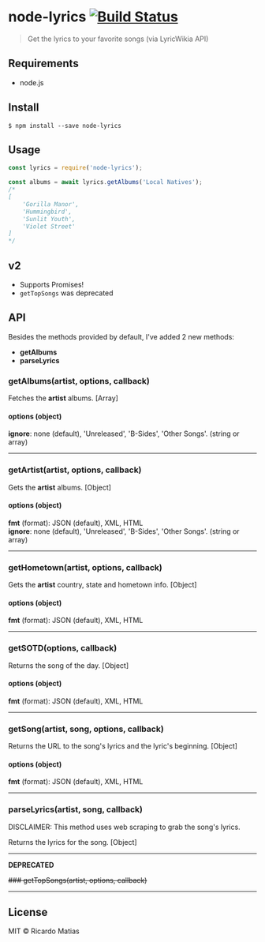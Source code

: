# node-lyrics [![Build Status](https://travis-ci.org/ricardomatias/node-lyrics.svg)](https://travis-ci.org/ricardomatias/node-lyrics)

> Get the lyrics to your favorite songs (via LyricWikia API)

## Requirements

* node.js

## Install

```
$ npm install --save node-lyrics
```

## Usage

```js
const lyrics = require('node-lyrics');

const albums = await lyrics.getAlbums('Local Natives');
/*
[
    'Gorilla Manor',
    'Hummingbird',
    'Sunlit Youth',
    'Violet Street'
]
*/
```

## v2
* Supports Promises!
* `getTopSongs` was deprecated

## API

Besides the methods provided by default, I've added 2 new methods:

* **getAlbums**
* **parseLyrics**

### getAlbums(artist, options, callback)

Fetches the **artist** albums. [Array]

#### options (object)

**ignore**: none (default), 'Unreleased', 'B-Sides', 'Other Songs'. (string or array)

---

### getArtist(artist, options, callback)

Gets the **artist** albums. [Object]

#### options (object)

**fmt** (format): JSON (default), XML, HTML  
**ignore**: none (default), 'Unreleased', 'B-Sides', 'Other Songs'. (string or array)

---

### getHometown(artist, options, callback)

Gets the **artist** country, state and hometown info. [Object]

#### options (object)

**fmt** (format): JSON (default), XML, HTML

---

### getSOTD(options, callback)

Returns the song of the day. [Object]

#### options (object)

**fmt** (format): JSON (default), XML, HTML

---

### getSong(artist, song, options, callback)

Returns the URL to the song's lyrics and the lyric's beginning. [Object]

#### options (object)

**fmt** (format): JSON (default), XML, HTML

---

### parseLyrics(artist, song, callback)
DISCLAIMER: This method uses web scraping to grab the song's lyrics.

Returns the lyrics for the song. [Object]

---

**DEPRECATED**

~~### getTopSongs(artist, options, callback)~~

---

## License

MIT © Ricardo Matias
